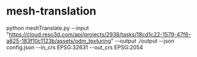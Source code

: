 # mesh-translation

python meshTranslate.py --input "https://cloud.reso3d.com/api/projects/2938/tasks/18cd1c22-1579-47f6-a825-183f10c1123b/assets/odm_texturing" --output ./output --json config.json --in_crs EPSG:32631 --out_crs EPSG:2054
